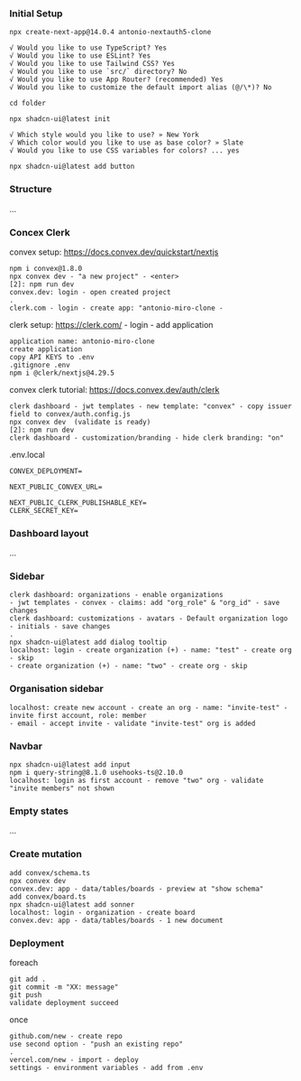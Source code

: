 ### Initial Setup

`npx create-next-app@14.0.4 antonio-nextauth5-clone`
```
√ Would you like to use TypeScript? Yes
√ Would you like to use ESLint? Yes
√ Would you like to use Tailwind CSS? Yes
√ Would you like to use `src/` directory? No
√ Would you like to use App Router? (recommended) Yes
√ Would you like to customize the default import alias (@/\*)? No
```
`cd folder`

`npx shadcn-ui@latest init`
```
√ Which style would you like to use? » New York
√ Which color would you like to use as base color? » Slate
√ Would you like to use CSS variables for colors? ... yes
```

`npx shadcn-ui@latest add button`

### Structure 

...

### Concex Clerk

convex setup: https://docs.convex.dev/quickstart/nextjs
``` 
npm i convex@1.8.0
npx convex dev - "a new project" - <enter>
[2]: npm run dev
convex.dev: login - open created project
.
clerk.com - login - create app: "antonio-miro-clone - 
```

clerk setup: https://clerk.com/ - login - add application
```
application name: antonio-miro-clone
create application
copy API KEYS to .env
.gitignore .env
npm i @clerk/nextjs@4.29.5
```

convex clerk tutorial: https://docs.convex.dev/auth/clerk
```
clerk dashboard - jwt templates - new template: "convex" - copy issuer field to convex/auth.config.js
npx convex dev  (validate is ready)
[2]: npm run dev
clerk dashboard - customization/branding - hide clerk branding: "on"
```

.env.local
```
CONVEX_DEPLOYMENT=

NEXT_PUBLIC_CONVEX_URL=

NEXT_PUBLIC_CLERK_PUBLISHABLE_KEY=
CLERK_SECRET_KEY=
```

### Dashboard layout

...

### Sidebar

```
clerk dashboard: organizations - enable organizations
- jwt templates - convex - claims: add "org_role" & "org_id" - save changes
clerk dashboard: customizations - avatars - Default organization logo - initials - save changes
.
npx shadcn-ui@latest add dialog tooltip
localhost: login - create organization (+) - name: "test" - create org - skip
- create organization (+) - name: "two" - create org - skip
```

### Organisation sidebar

```
localhost: create new account - create an org - name: "invite-test" - invite first account, role: member
- email - accept invite - validate "invite-test" org is added
```

### Navbar

```
npx shadcn-ui@latest add input
npm i query-string@8.1.0 usehooks-ts@2.10.0
localhost: login as first account - remove "two" org - validate "invite members" not shown
```

### Empty states

...

### Create mutation

```
add convex/schema.ts
npx convex dev
convex.dev: app - data/tables/boards - preview at "show schema"
add convex/board.ts
npx shadcn-ui@latest add sonner
localhost: login - organization - create board
convex.dev: app - data/tables/boards - 1 new document
```

### Deployment

foreach
```
git add .
git commit -m "XX: message"
git push
validate deployment succeed
```

once
```
github.com/new - create repo
use second option - "push an existing repo"
.
vercel.com/new - import - deploy
settings - environment variables - add from .env
```